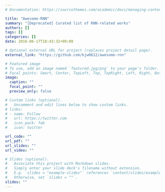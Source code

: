 ```yaml
---
# Documentation: https://sourcethemes.com/academic/docs/managing-content/

title: "Awesome-RNN"
summary: "[Deprecated] Curated list of RNN-related works"
authors: []
tags: []
categories: []
date: 2016-06-17T18:43:32+09:00

# Optional external URL for project (replaces project detail page).
external_link: "https://github.com/kjw0612/awesome-rnn"

# Featured image
# To use, add an image named `featured.jpg/png` to your page's folder.
# Focal points: Smart, Center, TopLeft, Top, TopRight, Left, Right, BottomLeft, Bottom, BottomRight.
image:
  caption: ""
  focal_point: ""
  preview_only: false

# Custom links (optional).
#   Uncomment and edit lines below to show custom links.
# links:
# - name: Follow
#   url: https://twitter.com
#   icon_pack: fab
#   icon: twitter

url_code: ""
url_pdf: ""
url_slides: ""
url_video: ""

# Slides (optional).
#   Associate this project with Markdown slides.
#   Simply enter your slide deck's filename without extension.
#   E.g. `slides = "example-slides"` references `content/slides/example-slides.md`.
#   Otherwise, set `slides = ""`.
slides: ""
---
```

